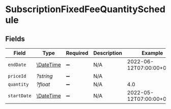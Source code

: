 # SubscriptionFixedFeeQuantitySchedule


## Fields

| Field                                                         | Type                                                          | Required                                                      | Description                                                   | Example                                                       |
| ------------------------------------------------------------- | ------------------------------------------------------------- | ------------------------------------------------------------- | ------------------------------------------------------------- | ------------------------------------------------------------- |
| `endDate`                                                     | [\DateTime](https://www.php.net/manual/en/class.datetime.php) | :heavy_minus_sign:                                            | N/A                                                           | 2022-06-12T07:00:00+00:00                                     |
| `priceId`                                                     | *?string*                                                     | :heavy_minus_sign:                                            | N/A                                                           |                                                               |
| `quantity`                                                    | *?float*                                                      | :heavy_minus_sign:                                            | N/A                                                           | 4.0                                                           |
| `startDate`                                                   | [\DateTime](https://www.php.net/manual/en/class.datetime.php) | :heavy_minus_sign:                                            | N/A                                                           | 2022-05-12T07:00:00+00:00                                     |